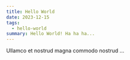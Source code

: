 ```yaml
---
title: Hello World
date: 2023-12-15
tags:
  - hello-world
summary: Hello World! Ha ha ha...
---
```


Ullamco et nostrud magna commodo nostrud ...
